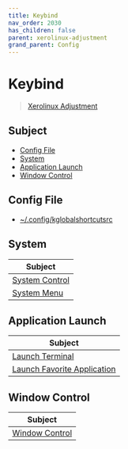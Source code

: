 ```yaml
---
title: Keybind
nav_order: 2030
has_children: false
parent: xerolinux-adjustment
grand_parent: Config
---
```



# Keybind

> [Xerolinux Adjustment](https://samwhelp.github.io/xerolinux-adjustment/)


## Subject

* [Config File](#config-file)
* [System](#system)
* [Application Launch](#application-launch)
* [Window Control](#window-control)


## Config File

* [~/.config/kglobalshortcutsrc](https://github.com/samwhelp/xerolinux-adjustment/tree/main/prototype/de/kde/part/kde-keybind-main/config/kde/kglobalshortcutsrc)


## System

| Subject |
| --- |
| [System Control](keybind/system-control) |
| [System Menu](keybind/system-menu) |


## Application Launch

| Subject |
| --- |
| [Launch Terminal](keybind/application-launch-terminal) |
| [Launch Favorite Application](keybind/application-launch-favorite) |


## Window Control

| Subject |
| --- |
| [Window Control](keybind/window-control) |
